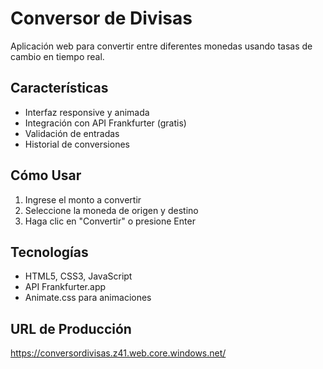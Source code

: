 # Conversor de Divisas

Aplicación web para convertir entre diferentes monedas usando tasas de cambio en tiempo real.

## Características
- Interfaz responsive y animada
- Integración con API Frankfurter (gratis)
- Validación de entradas
- Historial de conversiones

## Cómo Usar
1. Ingrese el monto a convertir
2. Seleccione la moneda de origen y destino
3. Haga clic en "Convertir" o presione Enter

## Tecnologías
- HTML5, CSS3, JavaScript
- API Frankfurter.app
- Animate.css para animaciones
  
## URL de Producción  
https://conversordivisas.z41.web.core.windows.net/

